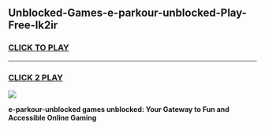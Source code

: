 
## Unblocked-Games-e-parkour-unblocked-Play-Free-lk2ir
<h3>
<a href="https://premium76.site?title=e-parkour-unblocked&ref=18A1">CLICK TO PLAY</a></h3>
<hr>

<h3>
<a href="https://premium76.site?title=e-parkour-unblocked&ref=18A1">CLICK 2 PLAY</a>
  
</h3>

<a href="https://premium76.site?title=e-parkour-unblocked&ref=18A1"><img src="https://clearcache.store/games.png"></a>


**e-parkour-unblocked games unblocked: Your Gateway to Fun and Accessible Online Gaming**
